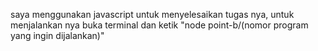 saya menggunakan javascript untuk menyelesaikan tugas nya, untuk menjalankan nya
buka terminal dan ketik "node point-b/(nomor program yang ingin dijalankan)"

